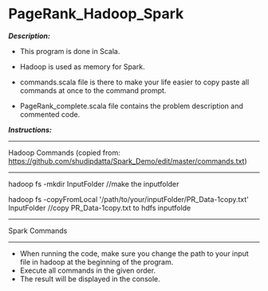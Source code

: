# PageRank_Hadoop_Spark

***Description:***

  - This program is done in Scala.

  - Hadoop is used as memory for Spark.

  - commands.scala file is there to make your life easier to copy paste all commands at once to the command prompt.
  - PageRank_complete.scala file contains the problem description and commented code. 


***Instructions:***

  ***************
  Hadoop Commands (copied from: https://github.com/shudipdatta/Spark_Demo/edit/master/commands.txt)
  ***************

  hadoop fs -mkdir InputFolder				                                                                  //make the inputfolder
  
  hadoop fs -copyFromLocal '/path/to/your/inputFolder/PR_Data-1copy.txt' InputFolder   //copy PR_Data-1copy.txt to hdfs inputfolde         

  ***************
  Spark Commands
  ***************
  - When running the code, make sure you change the path to your input file in hadoop at the beginning of the program. 
  - Execute all commands in the given order.
  - The result will be displayed in the console.
  
